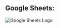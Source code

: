 ## Google Sheets:
![Google Sheets Logo](https://docs.google.com/spreadsheets/d/1KcZ8eMT3eDDOi40mzn6a2BdB85ixf88UMLplW-TLPxg/edit?usp=sharing)
